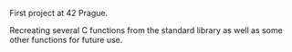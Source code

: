 First project at 42 Prague.

Recreating several C functions from the standard library as well as some other functions for future use.
